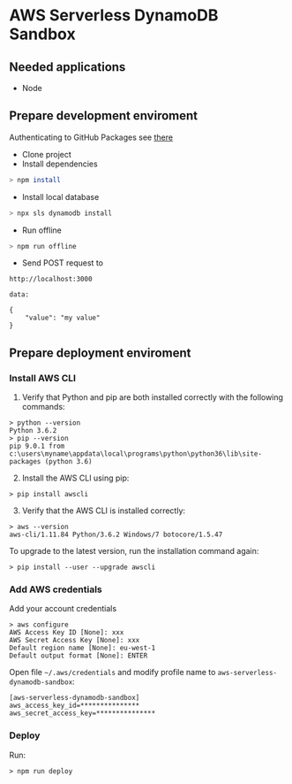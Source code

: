 # AWS Serverless DynamoDB Sandbox

## Needed applications

* Node

## Prepare development enviroment

Authenticating to GitHub Packages
see [there](https://help.github.com/en/github/managing-packages-with-github-packages/configuring-npm-for-use-with-github-packages#authenticating-to-github-packages)

* Clone project
* Install dependencies
```bash
> npm install
```
* Install local database
```bash
> npx sls dynamodb install
``` 
* Run offline
```bash
> npm run offline
```
* Send POST request to
```
http://localhost:3000

data:

{
    "value": "my value" 
}
```

## Prepare deployment enviroment

### Install AWS CLI

1. Verify that Python and pip are both installed correctly with the following commands:

```
> python --version
Python 3.6.2
> pip --version
pip 9.0.1 from c:\users\myname\appdata\local\programs\python\python36\lib\site-packages (python 3.6)
```

2. Install the AWS CLI using pip:

```
> pip install awscli
```

3. Verify that the AWS CLI is installed correctly:

```
> aws --version
aws-cli/1.11.84 Python/3.6.2 Windows/7 botocore/1.5.47
```

To upgrade to the latest version, run the installation command again:

```
> pip install --user --upgrade awscli
```

### Add AWS credentials

Add your account credentials
```
> aws configure
AWS Access Key ID [None]: xxx
AWS Secret Access Key [None]: xxx
Default region name [None]: eu-west-1
Default output format [None]: ENTER
```

Open file `~/.aws/credentials` and modify profile name to `aws-serverless-dynamodb-sandbox`:

```
[aws-serverless-dynamodb-sandbox]
aws_access_key_id=***************
aws_secret_access_key=***************
```

### Deploy

Run:
```
> npm run deploy
```
